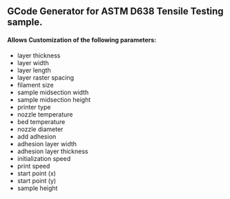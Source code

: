 ## GCode Generator for ASTM D638 Tensile Testing sample.

#### Allows Customization of the following parameters:
- layer thickness
- layer width
- layer length
- layer raster spacing
- filament size
- sample midsection width
- sample midsection height
- printer type
- nozzle temperature
- bed temperature
- nozzle diameter
- add adhesion
- adhesion layer width
- adhesion layer thickness
- initialization speed
- print speed
- start point (x)
- start point (y)
- sample height
